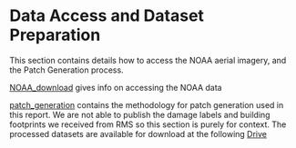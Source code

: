 # Data Access and Dataset Preparation

This section contains details how to access the NOAA aerial imagery, and the Patch Generation process. 

[NOAA_download](https://github.com/graceebc9/HurricaneDamage/tree/main/data/NOAA_download) gives info on accessing the NOAA data

[patch_generation](https://github.com/graceebc9/HurricaneDamage/tree/main/data/patch_generation) contains the methodology for patch generation used in this report. We are not able to publish the damage labels and building footprints we received from RMS so this section is purely for context. The processed datasets are available for download at the following [Drive](https://drive.google.com/drive/folders/1a34p6M0DopPn3Dv1XgYuJiufT3AA09XA?usp=sharing)
